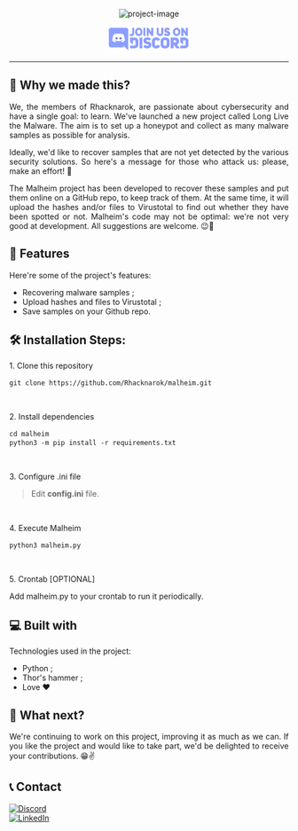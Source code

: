 <p align="center"><img src="https://socialify.git.ci/rhacknarok/malheim/image?description=1&amp;descriptionEditable=Recover%20malware%20directly%20from%20your%20honeypots&amp;language=1&amp;name=1&amp;owner=1&amp;pattern=Transparent&amp;stargazers=1&amp;theme=Auto" alt="project-image"></p>

<div align="center">
<a target="_blank" href="https://discord.gg/y2dp5guGpf" rel="noopener noreferrer" title="Join Rhacknarok's Discord">
<img alt="Join Rhacknarok's Discord" src="https://raw.githubusercontent.com/Rhacknarok/readme-assets/136a87ac8e917fa1d872779cbc6e98301b4a5814/discord.png" width="150" />
</a>
</div>
<hr />
<h2>🧐 Why we made this?</h2>
<div align="justify">
<p>We, the members of Rhacknarok, are passionate about cybersecurity and have a single goal: to learn. We've launched a new project called Long Live the Malware.
The aim is to set up a honeypot and collect as many malware samples as possible for analysis.</p>
<p>Ideally, we'd like to recover samples that are not yet detected by the various security solutions. So here's a message for those who attack us: please, make an effort! 🙏</p>
<p>The Malheim project has been developed to recover these samples and put them online on a GitHub repo, to keep track of them. At the same time, it will upload the hashes and/or files to Virustotal to find out whether they have been spotted or not.
Malheim's code may not be optimal: we're not very good at development. All suggestions are welcome. 😉🐍</p>
</div>
<h2>🚀 Features</h2>
Here're some of the project's features:

*   Recovering malware samples ;
*   Upload hashes and files to Virustotal ;
*   Save samples on your Github repo.

<h2>🛠️ Installation Steps:</h2>

<p>1. Clone this repository</p>

```
git clone https://github.com/Rhacknarok/malheim.git
```

<br />
<p>2. Install dependencies</p>

```
cd malheim
python3 -m pip install -r requirements.txt
```

<br />
<p>3. Configure .ini file</p>

> Edit **config.ini** file.

<br />
<p>4. Execute Malheim</p>

```
python3 malheim.py
```

<br />
<p>5. Crontab [OPTIONAL]</p>
Add malheim.py to your crontab to run it periodically.

<h2>💻 Built with</h2>

Technologies used in the project:

*   Python ;
*   Thor's hammer ;
*   Love ❤️

<h2>👀 What next?</h2>
<div align="justify">
<p>We're continuing to work on this project, improving it as much as we can. If you like the project and would like to take part, we'd be delighted to receive your contributions. 😁✌️</p>
</div>

<h2>📞 Contact</h2>

[![Discord](https://img.shields.io/badge/Discord-7289DA?style=for-the-badge&logo=discord&logoColor=white)](https://discord.gg/y2dp5guGpf)  
[![LinkedIn](https://img.shields.io/badge/LinkedIn-0A66C2?style=for-the-badge&logo=linkedin&logoColor=white)](https://www.linkedin.com/company/rhacknarok)  
